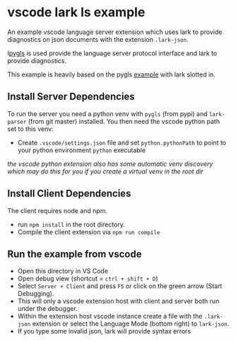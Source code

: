 # vscode lark ls example

An example vscode language server extension which uses lark to provide diagnostics on json documents with the extension `.lark-json`.

I[pygls](https://github.com/openlawlibrary/pygls) is used provide the language server protocol interface and lark to provide diagnostics.

This example is heavily based on the pygls [example](https://github.com/openlawlibrary/pygls/tree/master/examples/json-extension) with lark slotted in.

## Install Server Dependencies
To run the server you need a python venv with `pygls` (from pypi) and `lark-parser` (from git master) installed.
You then need the vscode python path set to this venv:
- Create `.vscode/settings.json` file and set `python.pythonPath` to point to your python environment `python` executable 

*the vscode python extension also has some automatic venv discovery which may do this for you if you create a virtual venv in the root dir*

## Install Client Dependencies
The client requires node and npm.

-  run `npm install` in the root directory.
-  Compile the client extension via `npm run compile`


## Run the example from vscode

- Open this directory in VS Code
- Open debug view (shortcut = `ctrl + shift + D`)
- Select `Server + Client` and press `F5` or click on the green arrow (Start Debugging).
- This will only a vscode extension host with client and server both run under the debugger.
- Within the extension host vscode instance create a file with the `.lark-json` extension or select the Language Mode (bottom right) to `lark-json`.
- If you type some invalid json, lark will provide syntax errors
